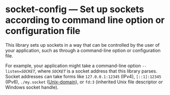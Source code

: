 # socket-config — Set up sockets according to command line option or configuration file

This library sets up sockets in a way that can be controlled by the user of your application, such as through a command-line option or configuration file.

For example, your application might take a command-line option <code>--listen=<var>SOCKET</var></code>, where <code><var>SOCKET</var></code> is a socket address that this library parses. Socket addresses can take forms like `127.0.0.1:12345` (IPv4), `[::1]:12345` (IPv6), `./my.socket` ([Unix-domain](https://en.wikipedia.org/wiki/Unix_domain_socket)), or `fd:3` (inherited Unix file descriptor or Windows socket handle).
